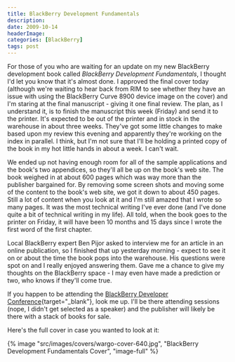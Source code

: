 ```yaml
---
title: BlackBerry Development Fundamentals
description: 
date: 2009-10-14
headerImage: 
categories: [BlackBerry]
tags: post
---
```


For those of you who are waiting for an update on my new BlackBerry development book called *BlackBerry Development Fundamentals*, I thought I'd let you know that it's almost done. I approved the final cover today (although we're waiting to hear back from RIM to see whether they have an issue with using the BlackBerry Curve 8900 device image on the cover) and I'm staring at the final manuscript - giving it one final review. The plan, as I understand it, is to finish the manuscript this week (Friday) and send it to the printer. It's expected to be out of the printer and in stock in the warehouse in about three weeks. They've got some little changes to make based upon my review this evening and apparently they're working on the index in parallel. I think, but I'm not sure that I'll be holding a printed copy of the book in my hot little hands in about a week. I can't wait.

We ended up not having enough room for all of the sample applications and the book's two appendices, so they'll all be up on the book's web site. The book weighed in at about 600 pages which was way more than the publisher bargained for. By removing some screen shots and moving some of the content to the book's web site, we got it down to about 450 pages. Still a lot of content when you look at it and I'm still amazed that I wrote so many pages. It was the most technical writing I've ever done (and I've done quite a bit of technical writing in my life). All told, when the book goes to the printer on Friday, it will have been 10 months and 15 days since I wrote the first word of the first chapter.

Local BlackBerry expert Ben Pijor asked to interview me for an article in an online publication, so I finished that up yesterday morning - expect to see it on or about the time the book pops into the warehouse. His questions were spot on and I really enjoyed answering them. Gave me a chance to give my thoughts on the BlackBerry space - I may even have made a prediction or two, who knows if they'll come true.

If you happen to be attending the [BlackBerry Developer Conference](https://www.blackberrydeveloperconference.com/){target="_blank"}, look me up. I'll be there attending sessions (nope, I didn't get selected as a speaker) and the publisher will likely be there with a stack of books for sale.

Here's the full cover in case you wanted to look at it:

{% image "src/images/covers/wargo-cover-640.jpg", "BlackBerry Development Fundamentals Cover", "image-full" %}
